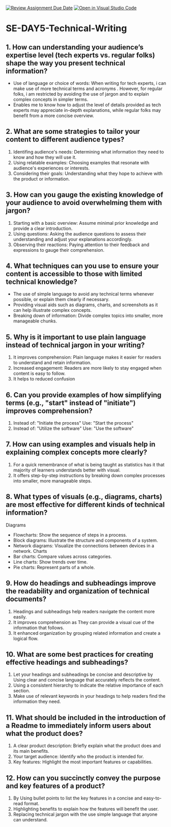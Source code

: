 [![Review Assignment Due Date](https://classroom.github.com/assets/deadline-readme-button-22041afd0340ce965d47ae6ef1cefeee28c7c493a6346c4f15d667ab976d596c.svg)](https://classroom.github.com/a/zsAR-pyY)
[![Open in Visual Studio Code](https://classroom.github.com/assets/open-in-vscode-2e0aaae1b6195c2367325f4f02e2d04e9abb55f0b24a779b69b11b9e10269abc.svg)](https://classroom.github.com/online_ide?assignment_repo_id=16402166&assignment_repo_type=AssignmentRepo)
# SE-DAY5-Technical-Writing
## 1. How can understanding your audience’s expertise level (tech experts vs. regular folks) shape the way you present technical information?
* Use of language or choice of words: When writing for tech experts, i can make use of more technical terms and acronyms . However, for regular folks, i am restricted by avoiding the use of jargon and to explain complex concepts in simpler terms.
* Enables me to know how to adjust the level of details provided as tech experts may appreciate in-depth explanations, while regular folks may benefit from a more concise overview.


## 2. What are some strategies to tailor your content to different audience types?
1) Identifing audience's needs: Determining what information they need to know and how they will use it.
2) Using relatable examples: Choosing examples that resonate with  audience's experiences or interests.
3) Considering their goals: Understanding what they hope to achieve with the product or information.


## 3. How can you gauge the existing knowledge of your audience to avoid overwhelming them with jargon?
1) Starting with a basic overview: Assume minimal prior knowledge and provide a clear introduction.
2) Using questions: Asking the audience questions to assess their understanding and adjust your explanations accordingly.
3) Observing their reactions: Paying attention to their feedback and expressions to gauge their comprehension.


## 4. What techniques can you use to ensure your content is accessible to those with limited technical knowledge?
* The use of simple language to avoid any technical terms whenever possible, or explain them clearly if necessary.
* Providing visual aids such as diagrams, charts, and screenshots as it can help illustrate complex concepts.
* Breaking down of information: Divide complex topics into smaller, more manageable chunks.


## 5. Why is it important to use plain language instead of technical jargon in your writing?
1) It improves comprehension: Plain language makes it easier for readers to understand and retain information.
2) Increased engagement: Readers are more likely to stay engaged when content is easy to follow.
3) It helps to reduced confusion


## 6. Can you provide examples of how simplifying terms (e.g., "start" instead of "initiate") improves comprehension?
1) Instead of: "Initiate the process" Use: "Start the process"
2) Instead of: "Utilize the software" Use: "Use the software"


## 7. How can using examples and visuals help in explaining complex concepts more clearly?
1) For a quick remembrance of what is being taught as statistics has it that majority of learners understands better with visual.
2) It offers step-by-step instructions by breaking down complex processes into smaller, more manageable steps.


## 8. What types of visuals (e.g., diagrams, charts) are most effective for different kinds of technical information?
Diagrams
* Flowcharts: Show the sequence of steps in a process.
* Block diagrams: Illustrate the structure and components of a system.
* Network diagrams: Visualize the connections between devices in a network.
Charts
* Bar charts: Compare values across categories.
* Line charts: Show trends over time.
* Pie charts: Represent parts of a whole.


## 9. How do headings and subheadings improve the readability and organization of technical documents?
1) Headings and subheadings help readers navigate the content more easily.
2) It improves comprehension as They can provide a visual cue of the information that follows.
3) It enhanced organization by grouping related information and create a logical flow.


## 10. What are some best practices for creating effective headings and subheadings?
1) Let your headings and subheadings be concise and descriptive by Using clear and concise language that accurately reflects the content.
2) Using a consistent hierarchy to indicate the relative importance of each section.
3) Make use of relevant keywords in your headings to help readers find the information they need.


## 11. What should be included in the introduction of a Readme to immediately inform users about what the product does?
1) A clear product description: Briefly explain what the product does and its main benefits.
2) Your target audience: Identify who the product is intended for.
3) Key features: Highlight the most important features or capabilities.


## 12. How can you succinctly convey the purpose and key features of a product?
1) By Using bullet points to list the key features in a concise and easy-to-read format.
2) Highlighting benefits to explain how the features will benefit the user.
3) Replacing technical jargon with the use simple language that anyone can understand.
